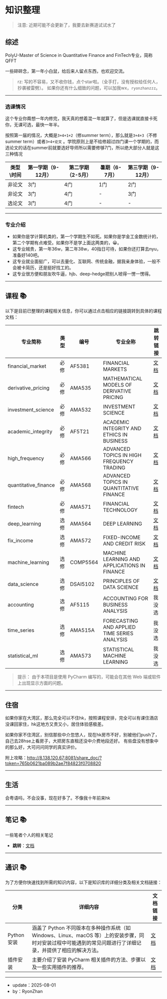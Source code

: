 # 知识整理

> 注意:
> 近期可能不会更新了，我要去新赛道试试水了

## 综述

PolyU-Master of Science in Quantitative Finance and FinTech专业，简称QFFT

一些碎碎念，第一年小白鼠，给后来人留点东西，也欢迎交流。

> rz:
> 写的不容易，又不收你钱，点个star啦。（全手打，没有授权给任何人，抄袭被雷劈）。
> 如果你还有什么细致的问题，可以加我wx，`ryonzhanzzz`。

---

### 选课情况

这个专业你甭想一年内修完，我天真的想着混一年就算了，但是选课就直接卡死你，无课可选，最快一年半。

按照第一届的情况，大概是`3+4+1+2`（修summer term），那么就是`3+4+3`（不修summer term）或者`3+4+论文`
。学院原则上是不给修超过四门课一个学期的，而选论文的话在summer前就要选好导师所以需要修够7门，所以绝大部分人就是这三种情况

| 类型\时间 | 第一学期（9-12月） | 第二学期（2-5月） | 暑期（6-7月） | 第三学期（9-12月） |
|-------|-------------|------------|----------|-------------|
| 非论文   | 3门          | 4门         | 1门       | 2门          |
| 非论文   | 3门          | 4门         | -        | 3门          |
| 选论文   | 3门          | 4门         | -        | -           |

---

### 专业介绍

- 如果你是学计算机类的，第一个学期生不如死。如果你是学金工金数统计的，第二个学期有点难受。如果你不是学上面这两类的，😀。
- 这专业贼贵，第一年36w，第二年38w，40指日可待，如果你还打算去nyu，准备好140吧。
- 这专业就业面挺广，可以去量化、互联网、传统金融，据我亲身体验，一般不会被卡简历，还是挺好找工的。
- 这专业很方便和朋友吹牛逼，hjb、deep-hedge把别人唬得一愣一愣得。

---

## 课程 📚

以下是目前已整理的课程相关信息，你可以通过点击相应的链接跳转到具体的课程文档：

| 专业简称                 | 类型 | 编号       | 专业全称                                         | 跳转链接                                                            | 
|----------------------|----|----------|----------------------------------------------|-----------------------------------------------------------------|
| financial_market     | 必修 | AF5381   | FINANCIAL MARKETS                            | [文档](class/financial_market/financial_market-readme.md)         | 
| derivative_pricing   | 必修 | AMA535   | MATHEMATICAL MODELS OF DERIVATIVE PRICING    | [文档](class/derivative_pricing/derivative_pricing-readme.md)     | 
| investment_science   | 必修 | AMA532   | INVESTMENT SCIENCE                           | [文档](class/investment_science/investment_science-readme.md)     | 
| academic_integrity   | 必修 | AF5T21   | ACADEMIC INTEGRITY AND ETHICS IN BUSINESS    | [文档](class/academic_integrity/academic_integrity-readme.md)     | 
| high_frequency       | 必修 | AMA566   | ADVANCED TOPICS IN HIGH FREQUENCY TRADING    | [文档](class/high_frequency/high_frequency-readme.md)             | 
| quantitative_finance | 必修 | AMA568   | ADVANCED TOPICS IN QUANTITATIVE FINANCE      | [文档](class/quantitative_finance/quantitative_finance-readme.md) | 
| fintech              | 必修 | AMA571   | FINANCIAL TECHNOLOGY                         | [文档](class/financial_technology/fintech-readme.md)              | 
| deep_learning        | 选修 | AMA564   | DEEP LEARNING                                | [文档](class/deep_learning/deep_learning-readme.md)               | 
| fix_income           | 选修 | AMA572   | FIXED-INCOME AND CREDIT RISK                 | [文档](class/fix_income/fix_income-readme.md)                     | 
| machine_learning     | 选修 | COMP5564 | MACHINE LEARNING AND APPLICATIONS IN FINANCE | [文档](class/machine_learning/machine_learning-readme.md)         | 
| data_science         | 选修 | DSAI5102 | PRINCIPLES OF DATA SCIENCE                   | [文档](class/data_science/data_science-readme.md)                 | 
| accounting           | 选修 | AF5115   | ACCOUNTING FOR BUSINESS ANALYSIS             | 我没选                                                             |
| time_series          | 选修 | AMA515A  | FORECASTING AND APPLIED TIME SERIES ANALYSIS | 我没选                                                             |
| statistical_ml       | 选修 | AMA573   | STATISTICAL MACHINE LEARNING                 | 我没选                                                             |

> 提示：
> 由于本项目是使用 PyCharm 编写的，可能会在其他 Web 端或软件上出现显示方面的问题。

---

## 住宿

如果你家在大湾区，那么完全可以不住hk，按照课程安排，完全可以有课住酒店没课回家住，hk这地方又贵又小，居住体验感极差。

如果你家不住湾区，别信那些中介忽悠人，现在hk房市不好，别被他们push了，自己去28hse上看房子，大把房东直租还没中介费地段还好。
有些盘没有想象中的那么好，大可问问同学的真实评价。

附上攻略：http://8.138.120.67:8081/share_doc/?token=765b0621ba089b2ae7f84823f0708820

---
## 生活

会粤语吗，不会没事，现在好多了。不像我十年前来hk

---

## 笔记 📚

一些笔者个人的相关笔记

- **跳转**：[文档](note/readme.md)

---

## 通识 📚

为了方便你快速找到所需的知识内容，以下是知识库的详细分类及相关文档链接：

| 分类        | 详细内容                                                                                        | 文档链接                     |
|-----------|---------------------------------------------------------------------------------------------|--------------------------|
| Python 安装 | 涵盖了 Python 不同版本在多种操作系统（如 Windows、Linux、macOS 等）上的安装步骤，同时对安装过程中可能遇到的常见问题进行了详细记录，并提供了相应的解决方法。 | [文档](./python/readme.md) |
| 插件安装      | 主要介绍了安装 PyCharm 相关插件的方法、步骤以及一些实用插件的推荐。                                                      | [文档](./python/plugin.md) |

---

- update：2025-08-01
- by：RyonZhan 

